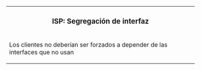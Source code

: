 <table id="card">
    <tr>
        <td align="center">
            <h3>ISP: Segregación de interfaz</h3>
        </td>
    </tr>
    <tr>
        <td>
            <p>Los clientes no deberían ser forzados a depender de las interfaces que no usan</p>
        </td>
    </tr>
</table>